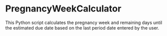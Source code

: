 # PregnancyWeekCalculator
This Python script calculates the pregnancy week and remaining days until the estimated due date based on the last period date entered by the user.
